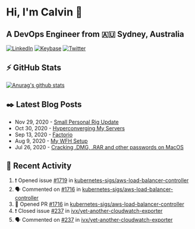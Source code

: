 # Hi, I'm Calvin 🍭
## A DevOps Engineer from 🇦🇺 Sydney, Australia</h3>

[![LinkedIn](https://img.shields.io/badge/-c–bui-0077B5?style=flat-square&labelColor=0077B5&logo=LinkedIn&logoColor=white)](https://www.linkedin.com/in/c-bui/)
[![Keybase](https://img.shields.io/badge/-calvinbui-ff6f21?style=flat-square&labelColor=ff6f21&logo=Keybase&logoColor=white)](https://keybase.io/calvinbui)
[![Twitter](https://img.shields.io/badge/-ASAPCalvin-1DA1F2?style=flat-square&labelColor=1DA1F2&logo=Twitter&logoColor=white)](https://twitter.com/ASAPCalvin)

<!-- https://github.com/rishavanand/github-profilinator -->
## ⚡ GitHub Stats
[![Anurag's github stats](https://github-readme-stats.vercel.app/api?username=calvinbui&count_private=true&hide_title=true)](https://github.com/anuraghazra/github-readme-stats)

<!-- https://github.com/gautamkrishnar/blog-post-workflow -->
## ✒️ Latest Blog Posts

<!-- BLOG-POST-LIST:START -->
- Nov 29, 2020 - [Small Personal Rig Update](https://calvin.me/small-personal-rig-update)
- Oct 30, 2020 - [Hyperconverging My Servers](https://calvin.me/hyperconverging-my-servers)
- Sep 13, 2020 - [Factorio](https://calvin.me/factorio)
- Aug 9, 2020 - [My WFH Setup](https://calvin.me/my-wfh-setup)
- Jul 26, 2020 - [Cracking .DMG, .RAR and other passwords on MacOS](https://calvin.me/cracking-passwords-on-macos)

<!-- BLOG-POST-LIST:END -->

## 🏃‍ Recent Activity

<!--START_SECTION:activity-->
1. ❗️ Opened issue [#1719](https://github.com/kubernetes-sigs/aws-load-balancer-controller/issues/1719) in [kubernetes-sigs/aws-load-balancer-controller](https://github.com/kubernetes-sigs/aws-load-balancer-controller)
2. 🗣 Commented on [#1716](https://github.com/kubernetes-sigs/aws-load-balancer-controller/issues/1716) in [kubernetes-sigs/aws-load-balancer-controller](https://github.com/kubernetes-sigs/aws-load-balancer-controller)
3. 💪 Opened PR [#1716](https://github.com/kubernetes-sigs/aws-load-balancer-controller/pull/1716) in [kubernetes-sigs/aws-load-balancer-controller](https://github.com/kubernetes-sigs/aws-load-balancer-controller)
4. ❗️ Closed issue [#237](https://github.com/ivx/yet-another-cloudwatch-exporter/issues/237) in [ivx/yet-another-cloudwatch-exporter](https://github.com/ivx/yet-another-cloudwatch-exporter)
5. 🗣 Commented on [#237](https://github.com/ivx/yet-another-cloudwatch-exporter/issues/237) in [ivx/yet-another-cloudwatch-exporter](https://github.com/ivx/yet-another-cloudwatch-exporter)
<!--END_SECTION:activity-->
